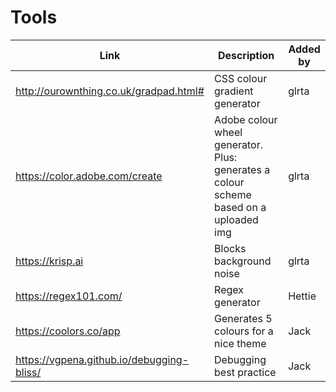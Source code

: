 # Tools

| Link | Description | Added by |
| ---- | ----------- | -------- |
| http://ourownthing.co.uk/gradpad.html# | CSS colour gradient generator | glrta |
| https://color.adobe.com/create | Adobe colour wheel generator. Plus: generates a colour scheme based on a uploaded img | glrta |
| https://krisp.ai | Blocks background noise | glrta |
| https://regex101.com/ | Regex generator | Hettie |
| https://coolors.co/app | Generates 5 colours for a nice theme | Jack|
| https://vgpena.github.io/debugging-bliss/ | Debugging best practice | Jack |
